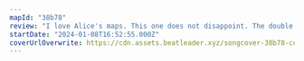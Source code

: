 ```yaml
---
mapId: "38b78"
review: "I love Alice's maps. This one does not disappoint. The double (or is it triple) cross-overs are a challenge ;-) \n\n- rhythmshade -"
startDate: "2024-01-08T16:52:55.000Z"
coverUrlOverwrite: https://cdn.assets.beatleader.xyz/songcover-38b78-cover.jpg
---
```


